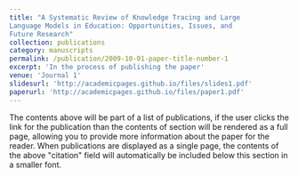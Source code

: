 ```yaml
---
title: "A Systematic Review of Knowledge Tracing and Large
Language Models in Education: Opportunities, Issues, and
Future Research"
collection: publications
category: manuscripts
permalink: /publication/2009-10-01-paper-title-number-1
excerpt: 'In the process of publishing the paper'
venue: 'Journal 1'
slidesurl: 'http://academicpages.github.io/files/slides1.pdf'
paperurl: 'http://academicpages.github.io/files/paper1.pdf'
---
```


The contents above will be part of a list of publications, if the user clicks the link for the publication than the contents of section will be rendered as a full page, allowing you to provide more information about the paper for the reader. When publications are displayed as a single page, the contents of the above "citation" field will automatically be included below this section in a smaller font.
